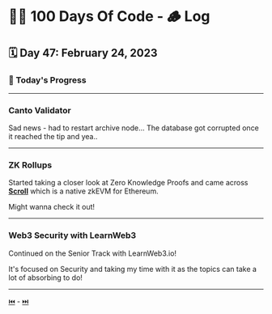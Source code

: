 # 👨‍💻 100 Days Of Code - 🪵 Log

## 🗓️ Day 47: February 24, 2023

### **🥵 Today's Progress**

***

### **Canto Validator**

Sad news - had to restart archive node... The database got corrupted once it reached the tip and yea.. 

***

### **ZK Rollups**

Started taking a closer look at Zero Knowledge Proofs and came across [**Scroll**](https://scroll.io/) which is a native zkEVM for Ethereum.

Might wanna check it out!

***

### **Web3 Security with LearnWeb3**

Continued on the Senior Track with LearnWeb3.io!

It's focused on Security and taking my time with it as the topics can take a lot of absorbing to do!

***

[⏮️](046.md) - [⏭️](048.md)
